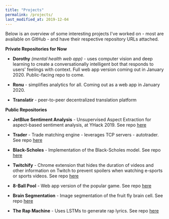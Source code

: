 ```yaml
---
title: "Projects"
permalink: /projects/
last_modified_at: 2019-12-04
---
```


Below is an overview of some interesting projects I've worked on - most are available on GitHub - and have their respective repository URLs attached. 

**Private Repositories for Now**

- **Dorothy** _(mental health web app)_ - uses computer vision and deep learning to create a conversationally intelligent bot that responds to users' feelings with context. Full web app version coming out in January 2020. Public-facing repo to come.

- **Ronu** - simplifies analytics for all. Coming out as a web app in January 2020. 

- **Translatir** - peer-to-peer decentralized translation platform

**Public Repositories**

- **JetBlue Sentiment Analysis** -  Unsupervised Aspect Extraction for aspect-based sentiment analysis, at YHack 2019. See repo [here](https://github.com/rgangu/unsupervised-aspect-extraction)

- **Trader** -  Trade matching engine - leverages TCP servers - autotrader. See repo [here](https://github.com/rgangu/trader)

- **Black-Scholes** -  Implementation of the Black-Scholes model. See repo [here](https://github.com/rgangu/black-scholes)

- **Twitchify** -  Chrome extension that hides the duration of videos and other information on Twitch to prevent spoilers when watching e-sports or sports videos. See repo [here](https://github.com/rgangu/twitchify)

- **8-Ball Pool** - Web app version of the popular game. See repo [here](https://github.com/rgangu/8ballpool-dev)

- **Brain Segmentation** - Image segmentation of the fruit fly brain cell. See repo [here](https://github.com/rgangu/brain-seg)

- **The Rap Machine** - Uses LSTMs to generate rap lyrics. See repo [here](https://github.com/rgangu/rap-machine)
